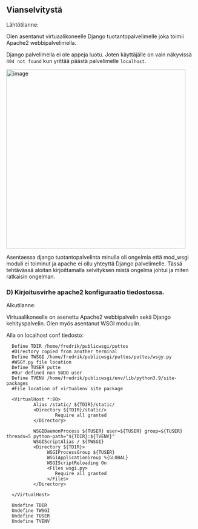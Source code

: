 ## Vianselvitystä

Lähtötilanne:

Olen asentanut virtuaalikoneelle Django tuotantopalvelimelle joka toimii Apache2 webbipalvelimella.

Django palvelimella ei ole appeja luotu. Joten käyttäjälle on vain näkyvissä `404 not found` kun yrittää päästä palvelimelle `localhost`.

<img width="473" alt="image" src="https://user-images.githubusercontent.com/122887178/222955496-28c53d5b-c751-444c-ba7e-f4bfae40f17a.png">


Asentaessa django tuotantopalvelinta minulla oli ongelmia että mod_wsgi moduli ei toiminut ja apache ei ollu yhteyttä Django palvelimelle. Tässä tehtävässä aloitan kirjoittamalla selvityksen mistä ongelma  johtui ja miten ratkaisin ongelman.

### D) Kirjoitusvirhe apache2 konfiguraatio tiedostossa.

Alkutilanne:

Virtuaalikoneelle on asenettu Apache2 webbipalvelin sekä Django kehityspalvelin. Olen myös asentanut WSGI moduulin.

Alla on localhost conf tiedosto:

      Define TDIR /home/fredrik/publicwsgi/puttes
      #Directory copied from another terminal
      Define TWSGI /home/fredrik/publicwsgi/puttes/puttes/wsgy.py
      #WSGY.py file location
      Define TUSER putte
      #Our defined non SUDO user
      Define TVENV /home/fredrik/publicwsgi/env/lib/python3.9/site-packages
      #File location of virtualenv site package

      <VirtualHost *:80>
              Alias /static/ ${TDIR}/static/
              <Directory ${TDIR}/static/>
                      Require all granted
              </Directory>

              WSGIDaemonProcess ${TUSER} user=${TUSER} group=${TUSER} threads=5 python-path="${TDIR}:${TVENV}"
              WSGIScriptAlias / ${TWSGI}
              <Directory ${TDIR}>
                   WSGIProcessGroup ${TUSER}
                   WSGIApplicationGroup %{GLOBAL}
                   WSGIScriptReloading On
                   <Files wsgi.py>
                      Require all granted
                   </Files>
              </Directory>

      </VirtualHost>

      Undefine TDIR
      Undefine TWSGI
      Undefine TUSER
      Undefine TVENV
      

